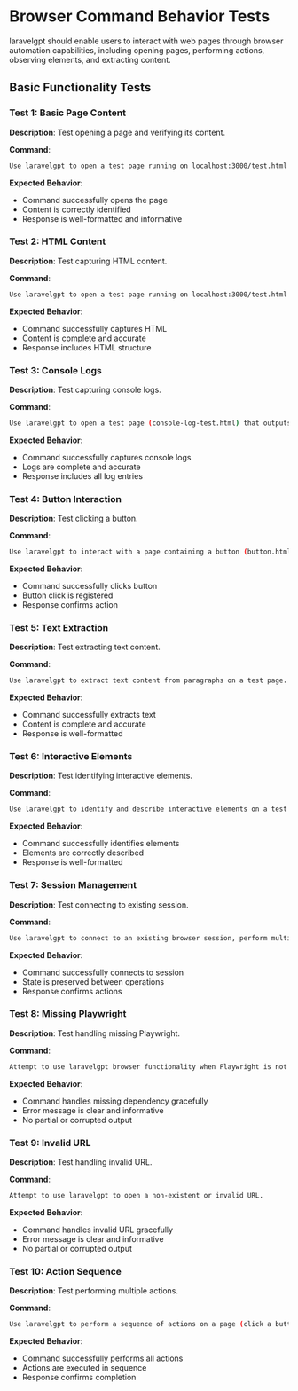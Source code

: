 # Browser Command Behavior Tests

laravelgpt should enable users to interact with web pages through browser automation capabilities, including opening pages, performing actions, observing elements, and extracting content.

## Basic Functionality Tests

### Test 1: Basic Page Content
**Description**: Test opening a page and verifying its content.

**Command**:
```bash
Use laravelgpt to open a test page running on localhost:3000/test.html and verify its basic content.
```

**Expected Behavior**:
- Command successfully opens the page
- Content is correctly identified
- Response is well-formatted and informative

### Test 2: HTML Content
**Description**: Test capturing HTML content.

**Command**:
```bash
Use laravelgpt to open a test page running on localhost:3000/test.html and capture its HTML content.
```

**Expected Behavior**:
- Command successfully captures HTML
- Content is complete and accurate
- Response includes HTML structure

### Test 3: Console Logs
**Description**: Test capturing console logs.

**Command**:
```bash
Use laravelgpt to open a test page (console-log-test.html) that outputs console logs and capture those logs.
```

**Expected Behavior**:
- Command successfully captures console logs
- Logs are complete and accurate
- Response includes all log entries

### Test 4: Button Interaction
**Description**: Test clicking a button.

**Command**:
```bash
Use laravelgpt to interact with a page containing a button (button.html) and click that button.
```

**Expected Behavior**:
- Command successfully clicks button
- Button click is registered
- Response confirms action

### Test 5: Text Extraction
**Description**: Test extracting text content.

**Command**:
```bash
Use laravelgpt to extract text content from paragraphs on a test page.
```

**Expected Behavior**:
- Command successfully extracts text
- Content is complete and accurate
- Response is well-formatted

### Test 6: Interactive Elements
**Description**: Test identifying interactive elements.

**Command**:
```bash
Use laravelgpt to identify and describe interactive elements on a test page (interactive-test.html).
```

**Expected Behavior**:
- Command successfully identifies elements
- Elements are correctly described
- Response is well-formatted

### Test 7: Session Management
**Description**: Test connecting to existing session.

**Command**:
```bash
Use laravelgpt to connect to an existing browser session, perform multiple operations while preserving state.
```

**Expected Behavior**:
- Command successfully connects to session
- State is preserved between operations
- Response confirms actions

### Test 8: Missing Playwright
**Description**: Test handling missing Playwright.

**Command**:
```bash
Attempt to use laravelgpt browser functionality when Playwright is not installed.
```

**Expected Behavior**:
- Command handles missing dependency gracefully
- Error message is clear and informative
- No partial or corrupted output

### Test 9: Invalid URL
**Description**: Test handling invalid URL.

**Command**:
```bash
Attempt to use laravelgpt to open a non-existent or invalid URL.
```

**Expected Behavior**:
- Command handles invalid URL gracefully
- Error message is clear and informative
- No partial or corrupted output

### Test 10: Action Sequence
**Description**: Test performing multiple actions.

**Command**:
```bash
Use laravelgpt to perform a sequence of actions on a page (click a button, enter text in a field, submit a form).
```

**Expected Behavior**:
- Command successfully performs all actions
- Actions are executed in sequence
- Response confirms completion 